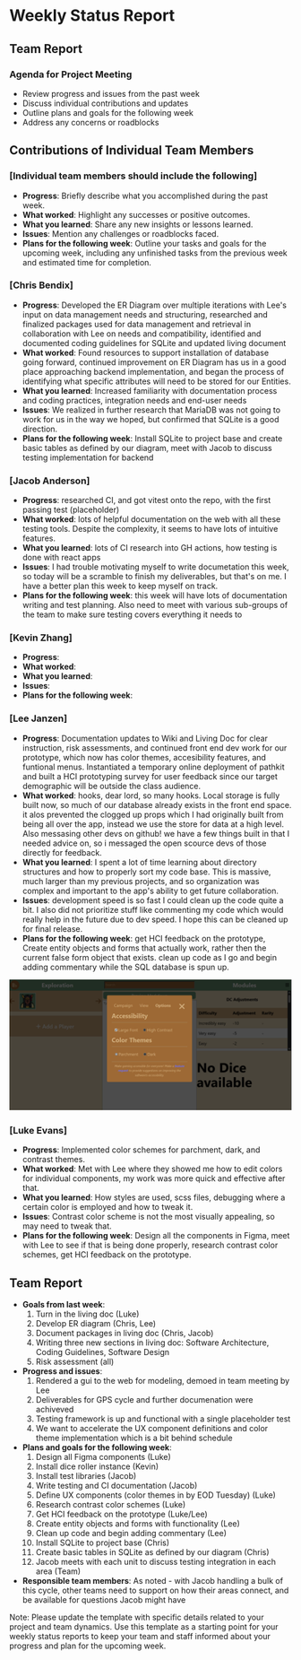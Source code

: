 # Weekly Status Report

## Team Report

### Agenda for Project Meeting

- Review progress and issues from the past week
- Discuss individual contributions and updates
- Outline plans and goals for the following week
- Address any concerns or roadblocks

## Contributions of Individual Team Members

### [Individual team members should include the following]

- **Progress**: Briefly describe what you accomplished during the past week.
- **What worked**: Highlight any successes or positive outcomes.
- **What you learned**: Share any new insights or lessons learned.
- **Issues**: Mention any challenges or roadblocks faced.
- **Plans for the following week**: Outline your tasks and goals for the upcoming week, including any unfinished tasks from the previous week and estimated time for completion.

### [Chris Bendix]

- **Progress**: Developed the ER Diagram over multiple iterations with Lee's input on data management needs and structuring, researched and finalized packages used for data management and retrieval in collaboration with Lee on needs and compatibility, identified and documented coding guidelines for SQLite and updated living document
- **What worked**: Found resources to support installation of database going forward, continued improvement on ER Diagram has us in a good place approaching backend implementation, and began the process of identifying what specific attributes will need to be stored for our Entities.
- **What you learned**: Increased familiarity with documentation process and coding practices, integration needs and end-user needs
- **Issues**: We realized in further research that MariaDB was not going to work for us in the way we hoped, but confirmed that SQLite is a good direction.
- **Plans for the following week**: Install SQLite to project base and create basic tables as defined by our diagram, meet with Jacob to discuss testing implementation for backend

### [Jacob Anderson]

- **Progress**: researched CI, and got vitest onto the repo, with the first passing test (placeholder)
- **What worked**: lots of helpful documentation on the web with all these testing tools. Despite the complexity, it seems to have lots of intuitive features.
- **What you learned**: lots of CI research into GH actions, how testing is done with react apps
- **Issues**: I had trouble motivating myself to write documetation this week, so today will be a scramble to finish my deliverables, but that's on me. I have a better plan this week to keep myself on track.
- **Plans for the following week**: this week will have lots of documentation writing and test planning. Also need to meet with various sub-groups of the team to make sure testing covers everything it needs to

### [Kevin Zhang]

- **Progress**:
- **What worked**:
- **What you learned**:
- **Issues**:
- **Plans for the following week**:

### [Lee Janzen]

- **Progress**: Documentation updates to Wiki and Living Doc for clear instruction, risk assessments, and continued front end dev work for our prototype, which now has color themes, accesibility features, and funtional menus. Instantiated a temporary online deployment of pathkit and built a HCI prototyping survey for user feedback since our target demographic will be outside the class audience.
- **What worked**: hooks, dear lord, so many hooks. Local storage is fully built now, so much of our database already exists in the front end space. it alos prevented the clogged up props which I had originally built from being all over the app, instead we use the store for data at a high level. Also messasing other devs on github! we have a few things built in that I needed advice on, so i messaged the open scource devs of those directly for feedback.
- **What you learned**: I spent a lot of time learning about directory structures and how to properly sort my code base. This is massive, much larger than my previous projects, and so organization was complex and important to the app's ability to get future collaboration.
- **Issues**: development speed is so fast I could clean up the code quite a bit. I also did not prioritize stuff like commenting my code which would really help in the future due to dev speed. I hope this can be cleaned up for final release.
- **Plans for the following week**: get HCI feedback on the prototype, Create entity objects and forms that actually work, rather then the current false form object that exists. clean up code as I go and begin adding commentary while the SQL database is spun up.

![Screenshot](../assets/pathkitWebSample.png)

### [Luke Evans]

- **Progress**: Implemented color schemes for parchment, dark, and contrast themes.
- **What worked**: Met with Lee where they showed me how to edit colors for individual components, my work was more quick and effective after that.
- **What you learned**: How styles are used, scss files, debugging where a certain color is employed and how to tweak it.
- **Issues**: Contrast color scheme is not the most visually appealing, so may need to tweak that.
- **Plans for the following week**: Design all the components in Figma, meet with Lee to see if that is being done properly, research contrast color schemes, get HCI feedback on the prototype. 

## Team Report

- **Goals from last week**: 
  1. Turn in the living doc (Luke)
  2. Develop ER diagram (Chris, Lee)
  3. Document packages in living doc (Chris, Jacob)
  4. Writing three new sections in living doc: Software Architecture, Coding Guidelines, Software Design
  5. Risk assessment (all)
- **Progress and issues**: 
  1. Rendered a gui to the web for modeling, demoed in team meeting by Lee
  2. Deliverables for GPS cycle and further documenation were achiveved
  3. Testing framework is up and functional with a single placeholder test
  4. We want to accelerate the UX component definitions and color theme implementation which is a bit behind schedule
- **Plans and goals for the following week**:
  1. Design all Figma components (Luke)
  2. Install dice roller instance (Kevin)
  3. Install test libraries (Jacob)
  4. Write testing and CI documentation (Jacob)
  5. Define UX components (color themes in by EOD Tuesday) (Luke)
  6. Research contrast color schemes (Luke)
  7. Get HCI feedback on the prototype (Luke/Lee)
  8. Create entity objects and forms with functionality (Lee)
  9. Clean up code and begin adding commentary (Lee)
  10. Install SQLite to project base (Chris)
  11. Create basic tables in SQLite as defined by our diagram (Chris)
  12. Jacob meets with each unit to discuss testing integration in each area (Team)
- **Responsible team members**: 
  As noted - with Jacob handling a bulk of this cycle, other teams need to support on how their areas connect, and be available for questions Jacob might have

Note: Please update the template with specific details related to your project and team dynamics. Use this template as a starting point for your weekly status reports to keep your team and staff informed about your progress and plan for the upcoming week.
